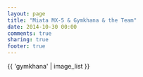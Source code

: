 ```yaml
---
layout: page
title: "Miata MX-5 & Gymkhana & the Team"
date: 2014-10-30 00:00
comments: true
sharing: true
footer: true
---
```



{{ 'gymkhana' | image_list }}
